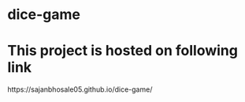 # dice-game
<h1>This project is hosted on following link</h1>
https://sajanbhosale05.github.io/dice-game/
